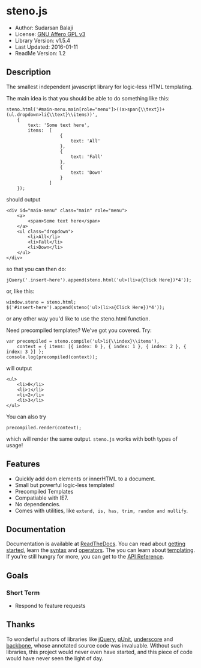 # steno.js

* Author: Sudarsan Balaji
* License: [GNU Affero GPL v3](http://www.gnu.org/licenses/agpl-3.0.html)
* Library Version: v1.5.4
* Last Updated: 2016-01-11
* ReadMe Version: 1.2

## Description

The smallest independent javascript library for logic-less HTML templating.

The main idea is that you should be able to do something like this:

````
steno.html('#main-menu.main[role="menu"]>((a>span{\\text})+(ul.dropdown>li{\\text}\\items))',
    {
        text: 'Some text here',
        items:  [
                    {
                        text: 'All'
                    },
                    {
                        text: 'Fall'
                    },
                    {
                        text: 'Down'
                    }
                ]
    });
````

should output

````
<div id="main-menu" class="main" role="menu">
    <a>
        <span>Some text here</span>
    </a>
    <ul class="dropdown">
        <li>All</li>
        <li>Fall</li>
        <li>Down</li>
    </ul>
</div>
````

so that you can then do:

`jQuery('.insert-here').append(steno.html('ul>(li>a{Click Here})*4'));`

or, like this:

````
window.steno = steno.html;
$('#insert-here').append(steno('ul>(li>a{Click Here})*4'));
````

or any other way you'd like to use the steno.html function.

Need precompiled templates? We've got you covered. Try:

````
var precompiled = steno.compile('ul>li{\\index}\\items'),
    context = { items: [{ index: 0 }, { index: 1 }, { index: 2 }, { index: 3 }] };
console.log(precompiled(context));
````

will output

````
<ul>
    <li>0</li>
    <li>1</li>
    <li>2</li>
    <li>3</li>
</ul>
````

You can also try

````
precompiled.render(context);
````

which will render the same output. `steno.js` works with both types of usage!

## Features

* Quickly add dom elements or innerHTML to a document.
* Small but powerful logic-less templates!
* Precompiled Templates
* Compatiable with IE7.
* No dependencies.
* Comes with utilities, like `extend, is, has, trim, random and nullify`.

## Documentation
Documentation is available at [ReadTheDocs](http://stenojs.readthedocs.org/). You can read about [getting started](http://stenojs.readthedocs.org/en/latest/Getting%20Started/), learn the [syntax](http://stenojs.readthedocs.org/en/latest/Syntax/) and [operators](http://stenojs.readthedocs.org/en/latest/Operators/). The you can learn about [templating](http://stenojs.readthedocs.org/en/latest/Templating/). If you're still hungry for more, you can get to the [API Reference](http://stenojs.readthedocs.org/en/latest/API%20Reference/).

## Goals

### Short Term
* Respond to feature requests

## Thanks

To wonderful authors of libraries like [jQuery](http://jquery.com), [qUnit](http://qunitjs.com),
[underscore](http://underscorejs.org) and [backbone](http://backbonejs.org),
whose annotated source code was invaluable. Without such libraries, this project would
never even have started, and this piece of code would have never seen the light of day.
